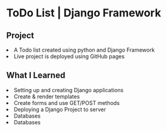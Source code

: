 # ToDo List | Django Framework

## Project
<li>A Todo list created using python and Django Framework</li>
<li>Live project is deployed using GitHub pages</li>

## What I Learned
<li>Setting up and creating Django applications</li>
<li>Create & render templates</li>
<li>Create forms and use GET/POST methods</li>
<li>Deploying a Django Project to server</li>
<li>Databases</li>
<li>Databases</li>
